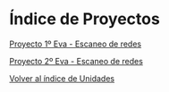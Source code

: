 # Índice de Proyectos

[Proyecto 1º Eva - Escaneo de redes](./proyecto_1eva/proye1evaAYA.md)

[Proyecto 2º Eva - Escaneo de redes](./proyecto_2eva/proye2evaAYA.md)

[Volver al índice de Unidades](../index.md)